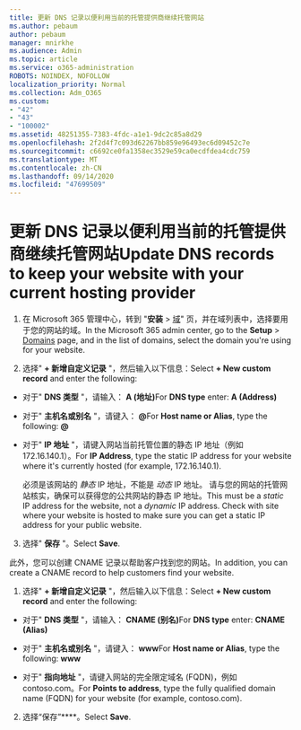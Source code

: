 ```yaml
---
title: 更新 DNS 记录以便利用当前的托管提供商继续托管网站
ms.author: pebaum
author: pebaum
manager: mnirkhe
ms.audience: Admin
ms.topic: article
ms.service: o365-administration
ROBOTS: NOINDEX, NOFOLLOW
localization_priority: Normal
ms.collection: Adm_O365
ms.custom:
- "42"
- "43"
- "100002"
ms.assetid: 48251355-7383-4fdc-a1e1-9dc2c85a8d29
ms.openlocfilehash: 2f2d4f7c093d62267bb859e96493ec6d09452c7e
ms.sourcegitcommit: c6692ce0fa1358ec3529e59ca0ecdfdea4cdc759
ms.translationtype: MT
ms.contentlocale: zh-CN
ms.lasthandoff: 09/14/2020
ms.locfileid: "47699509"
---
```

# <a name="update-dns-records-to-keep-your-website-with-your-current-hosting-provider"></a><span data-ttu-id="2a03f-102">更新 DNS 记录以便利用当前的托管提供商继续托管网站</span><span class="sxs-lookup"><span data-stu-id="2a03f-102">Update DNS records to keep your website with your current hosting provider</span></span>

1. <span data-ttu-id="2a03f-103">在 Microsoft 365 管理中心，转到 "**安装**  >  [域](https://portal.office.com/adminportal/home#/Domains)" 页，并在域列表中，选择要用于您的网站的域。</span><span class="sxs-lookup"><span data-stu-id="2a03f-103">In the Microsoft 365 admin center, go to the **Setup** > [Domains](https://portal.office.com/adminportal/home#/Domains) page, and in the list of domains, select the domain you're using for your website.</span></span>

2. <span data-ttu-id="2a03f-104">选择" **+ 新增自定义记录** "，然后输入以下信息：</span><span class="sxs-lookup"><span data-stu-id="2a03f-104">Select **+ New custom record** and enter the following:</span></span>

  - <span data-ttu-id="2a03f-105">对于" **DNS 类型** "，请输入： **A (地址)**</span><span class="sxs-lookup"><span data-stu-id="2a03f-105">For **DNS type** enter: **A (Address)**</span></span>

  - <span data-ttu-id="2a03f-106">对于" **主机名或别名** "，请键入： **@**</span><span class="sxs-lookup"><span data-stu-id="2a03f-106">For **Host name or Alias**, type the following: **@**</span></span>

  - <span data-ttu-id="2a03f-107">对于" **IP 地址** "，请键入网站当前托管位置的静态 IP 地址（例如 172.16.140.1）。</span><span class="sxs-lookup"><span data-stu-id="2a03f-107">For **IP Address**, type the static IP address for your website where it's currently hosted (for example, 172.16.140.1).</span></span>

    <span data-ttu-id="2a03f-p101">必须是该网站的 *静态*  IP 地址，不能是  *动态*  IP 地址。 请与您的网站的托管网站核实，确保可以获得您的公共网站的静态 IP 地址。</span><span class="sxs-lookup"><span data-stu-id="2a03f-p101">This must be a  *static*  IP address for the website, not a  *dynamic*  IP address. Check with site where your website is hosted to make sure you can get a static IP address for your public website.</span></span>

3. <span data-ttu-id="2a03f-110">选择" **保存** "。</span><span class="sxs-lookup"><span data-stu-id="2a03f-110">Select **Save**.</span></span>

<span data-ttu-id="2a03f-111">此外，您可以创建 CNAME 记录以帮助客户找到您的网站。</span><span class="sxs-lookup"><span data-stu-id="2a03f-111">In addition, you can create a CNAME record to help customers find your website.</span></span>
  
1. <span data-ttu-id="2a03f-112">选择" **+ 新增自定义记录** "，然后输入以下信息：</span><span class="sxs-lookup"><span data-stu-id="2a03f-112">Select **+ New custom record** and enter the following:</span></span>

  - <span data-ttu-id="2a03f-113">对于" **DNS 类型** "，请输入： **CNAME (别名)**</span><span class="sxs-lookup"><span data-stu-id="2a03f-113">For **DNS type** enter: **CNAME (Alias)**</span></span>

  - <span data-ttu-id="2a03f-114">对于" **主机名或别名** "，请键入： **www**</span><span class="sxs-lookup"><span data-stu-id="2a03f-114">For **Host name or Alias**, type the following: **www**</span></span>

  - <span data-ttu-id="2a03f-115">对于" **指向地址** "，请键入网站的完全限定域名 (FQDN)，例如 contoso.com。</span><span class="sxs-lookup"><span data-stu-id="2a03f-115">For **Points to address**, type the fully qualified domain name (FQDN) for your website (for example, contoso.com).</span></span>

2. <span data-ttu-id="2a03f-116">选择“保存”\*\*\*\*。</span><span class="sxs-lookup"><span data-stu-id="2a03f-116">Select **Save**.</span></span>
